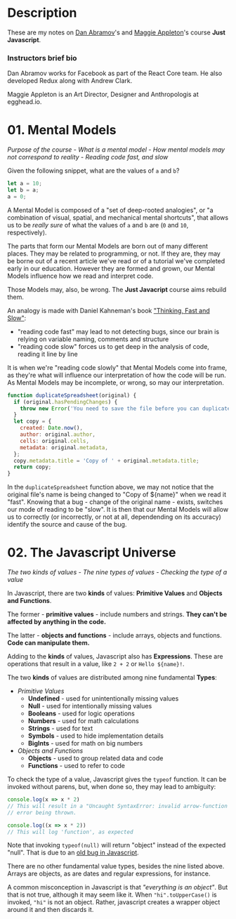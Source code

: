 # Description

These are my notes on [Dan Abramov](https://twitter.com/dan_abramov)'s and [Maggie Appleton](https://twitter.com/Mappletons)'s course **Just Javascript**.

### Instructors brief bio

Dan Abramov works for Facebook as part of the React Core team. He also developed Redux along with Andrew Clark.

Maggie Appleton is an Art Director, Designer and Anthropologis at egghead.io.

# 01. Mental Models
*Purpose of the course - What is a mental model - How mental models may not correspond to reality - Reading code fast, and slow*

Given the following snippet, what are the values of `a` and `b`?

```javascript
let a = 10;
let b = a;
a = 0;
```

A Mental Model is composed of a "set of deep-rooted analogies", or "a combination of visual, spatial, and mechanical mental shortcuts", that allows us to be *really sure* of what the values of `a` and `b` are (`0` and `10`, respectively).

The parts that form our Mental Models are born out of many different places. They may be related to programming, or not. If they are, they may be borne out of a recent article we've read or of a tutorial we've completed early in our education. However they are formed and grown, our Mental Models influence how we read and interpret code.

Those Models may, also, be wrong. The **Just Javacript** course aims rebuild them.

An analogy is made with Daniel Kahneman's book ["Thinking, Fast and Slow"](https://www.amazon.com/Thinking-Fast-Slow-Daniel-Kahneman/dp/0374533555):

- "reading code fast" may lead to not detecting bugs, since our brain is relying on variable naming, comments and structure
- "reading code slow" forces us to get deep in the analysis of code, reading it line by line

It is when we're "reading code slowly" that Mental Models come into frame, as they're what will influence our interpretation of how the code will be run. As Mental Models may be incomplete, or wrong, so may our interpretation.

```javascript
function duplicateSpreadsheet(original) {
  if (original.hasPendingChanges) {
    throw new Error('You need to save the file before you can duplicate it.');
  }
  let copy = {
    created: Date.now(),
    author: original.author,
    cells: original.cells,
    metadata: original.metadata,
  };
  copy.metadata.title = 'Copy of ' + original.metadata.title;
  return copy;
}
```
In the `duplicateSpreadsheet` function above, we may not notice that the original file's name is being changed to "Copy of ${name}" when we read it "fast". Knowing that a bug - change of the original name - exists, switches our mode of reading to be "slow". It is then that our Mental Models will allow us to correctly (or incorrectly, or not at all, dependending on its accuracy) identify the source and cause of the bug.

# 02. The Javascript Universe
*The two kinds of values - The nine types of values - Checking the type of a value*

In Javascript, there are two **kinds** of values: **Primitive Values** and **Objects and Functions**.

The former - **primitive values** - include numbers and strings. **They can't be affected by anything in the code.**

The latter - **objects and functions** - include arrays, objects and functions. **Code can manipulate them.**

Adding to the **kinds** of values, Javascript also has **Expressions**. These are operations that result in a value, like `2 + 2` or `Hello ${name}!`.

The two **kinds** of values are distributed among nine fundamental **Types**:

- *Primitive Values*
  - **Undefined** - used for unintentionally missing values
  - **Null** - used for intentionally missing values
  - **Booleans** - used for logic operations
  - **Numbers** - used for math calculations
  - **Strings** - used for text
  - **Symbols** - used to hide implementation details
  - **BigInts** - used for math on big numbers
- *Objects and Functions*
  - **Objects** - used to group related data and code
  - **Functions** - used to refer to code

To check the type of a value, Javascript gives the `typeof` function. It can be invoked without parens, but, when done so, they may lead to ambiguity:

```javascript
console.log(x => x * 2)
// This will result in a "Uncaught SyntaxError: invalid arrow-function arguments"
// error being thrown.

console.log((x => x * 2))
// This will log 'function', as expected
```

Note that invoking `typeof(null)` will return "object" instead of the expected "null". That is due to an [old bug in Javascript](https://stackoverflow.com/questions/18808226/why-is-typeof-null-object).

There are no other fundamental value types, besides the nine listed above. Arrays are objects, as are dates and regular expressions, for instance.

A common misconception in Javascript is that *"everything is an object"*. But that is not true, although it may seem like it. When `"hi".toUpperCase()` is invoked, `"hi"` is not an object. Rather, javascript creates a wrapper object around it and then discards it.
